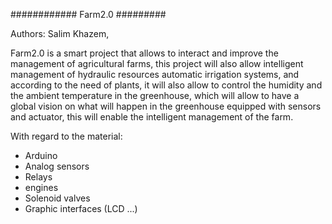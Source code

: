 ############ Farm2.0 ######### 


Authors: Salim Khazem, 

Farm2.0 is a smart project that allows to interact and improve the management of agricultural farms, this project will also allow intelligent management of hydraulic resources automatic irrigation systems, and according to the need of plants, it will also allow to control the humidity and the ambient temperature in the greenhouse, which will allow to have a global vision on what will happen in the greenhouse equipped with sensors and actuator, this will enable the intelligent management of the farm.





With regard to the material:
- Arduino
- Analog sensors
- Relays
- engines
- Solenoid valves
- Graphic interfaces (LCD ...)

